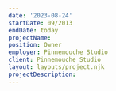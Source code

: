 ```yaml
---
date: '2023-08-24'
startDate: 09/2013
endDate: today
projectName: 
position: Owner
employer: Pinnemouche Studio
client: Pinnemouche Studio
layout: layouts/project.njk
projectDescription: 
---
```


